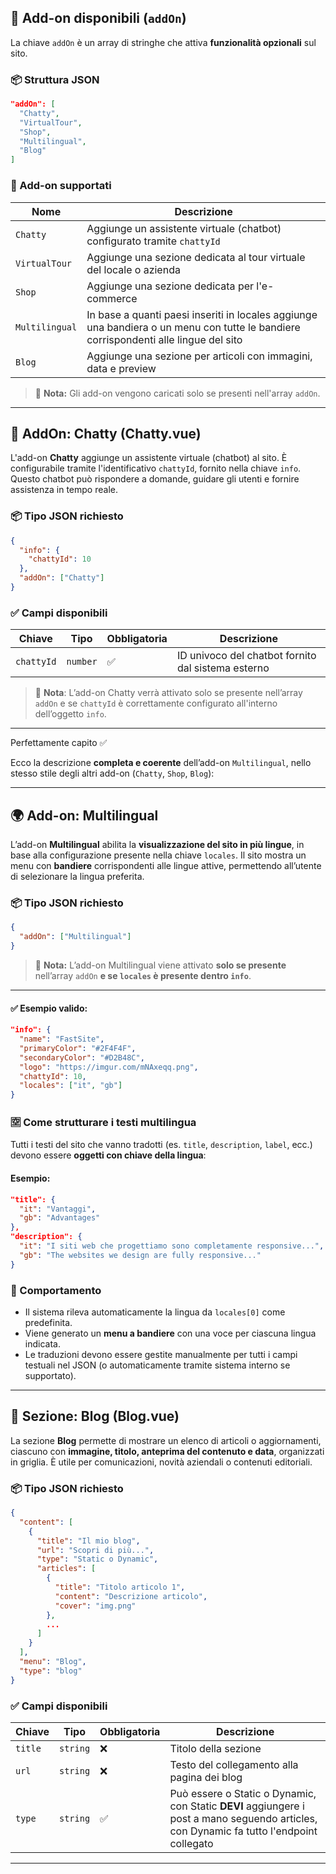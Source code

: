 ## 🧩 Add-on disponibili (`addOn`)

La chiave `addOn` è un array di stringhe che attiva **funzionalità opzionali** sul sito.

### 📦 Struttura JSON

```json
"addOn": [
  "Chatty",
  "VirtualTour",
  "Shop",
  "Multilingual",
  "Blog"
]
```

### 🧠 Add-on supportati

| Nome          | Descrizione                                                                 |
|---------------|-----------------------------------------------------------------------------|
| `Chatty`      | Aggiunge un assistente virtuale (chatbot) configurato tramite `chattyId`    |
| `VirtualTour` | Aggiunge una sezione dedicata al tour virtuale del locale o azienda         |
| `Shop` | Aggiunge una sezione dedicata per l'e-commerce         |
| `Multilingual` | In base a quanti paesi inseriti in locales aggiunge una bandiera o un menu con tutte le bandiere corrispondenti alle lingue del sito         |
| `Blog` | Aggiunge una sezione per articoli con immagini, data e preview|

> 📌 **Nota:** Gli add-on vengono caricati solo se presenti nell'array `addOn`.

---

## 💬 AddOn: Chatty (Chatty.vue)

L'add-on **Chatty** aggiunge un assistente virtuale (chatbot) al sito. È configurabile tramite l'identificativo `chattyId`, fornito nella chiave `info`. Questo chatbot può rispondere a domande, guidare gli utenti e fornire assistenza in tempo reale.

### 📦 Tipo JSON richiesto

```json
{
  "info": {
    "chattyId": 10
  },
  "addOn": ["Chatty"]
}
```

### ✅ Campi disponibili

| Chiave     | Tipo     | Obbligatoria | Descrizione                                        |
| ---------- | -------- | ------------ | -------------------------------------------------- |
| `chattyId` | `number` | ✅            | ID univoco del chatbot fornito dal sistema esterno |

> 📌 **Nota**: L’add-on Chatty verrà attivato solo se presente nell’array `addOn` e se `chattyId` è correttamente configurato all'interno dell’oggetto `info`.

---

Perfettamente capito ✅

Ecco la descrizione **completa e coerente** dell’add-on `Multilingual`, nello stesso stile degli altri add-on (`Chatty`, `Shop`, `Blog`):

---

## 🌍 Add-on: Multilingual

L’add-on **Multilingual** abilita la **visualizzazione del sito in più lingue**, in base alla configurazione presente nella chiave `locales`. Il sito mostra un menu con **bandiere** corrispondenti alle lingue attive, permettendo all’utente di selezionare la lingua preferita.

### 📦 Tipo JSON richiesto

```json
{
  "addOn": ["Multilingual"]
}
```

> 📌 **Nota:** L’add-on Multilingual viene attivato **solo se presente** nell’array `addOn` **e se `locales` è presente dentro `info`**.

---
#### ✅ Esempio valido:

```json
"info": {
  "name": "FastSite",
  "primaryColor": "#2F4F4F",
  "secondaryColor": "#D2B48C",
  "logo": "https://imgur.com/mNAxeqq.png",
  "chattyId": 10,
  "locales": ["it", "gb"]
}
```

### 🈳 Come strutturare i testi multilingua

Tutti i testi del sito che vanno tradotti (es. `title`, `description`, `label`, ecc.) devono essere **oggetti con chiave della lingua**:

#### Esempio:

```json
"title": {
  "it": "Vantaggi",
  "gb": "Advantages"
},
"description": {
  "it": "I siti web che progettiamo sono completamente responsive...",
  "gb": "The websites we design are fully responsive..."
}
```

### 🧠 Comportamento

* Il sistema rileva automaticamente la lingua da `locales[0]` come predefinita.
* Viene generato un **menu a bandiere** con una voce per ciascuna lingua indicata.
* Le traduzioni devono essere gestite manualmente per tutti i campi testuali nel JSON (o automaticamente tramite sistema interno se supportato).

---

## 📰 Sezione: Blog (Blog.vue)

La sezione **Blog** permette di mostrare un elenco di articoli o aggiornamenti, ciascuno con **immagine, titolo, anteprima del contenuto e data**, organizzati in griglia. È utile per comunicazioni, novità aziendali o contenuti editoriali.

### 📦 Tipo JSON richiesto

```json
{
  "content": [
    {
      "title": "Il mio blog",
      "url": "Scopri di più...",
      "type": "Static o Dynamic",
      "articles": [
        {
          "title": "Titolo articolo 1",
          "content": "Descrizione articolo",
          "cover": "img.png"
        },
        ...
      ]
    }
  ],
  "menu": "Blog",
  "type": "blog"
}
```

### ✅ Campi disponibili

| Chiave         | Tipo       | Obbligatoria | Descrizione |
|----------------|------------|--------------|-------------|
| `title`        | `string`   | ❌           | Titolo della sezione|
| `url`          | `string`    | ❌          | Testo del collegamento alla pagina dei blog |
| `type`         | `string`   | ✅           | Può essere o Static o Dynamic, con Static **DEVI** aggiungere i post a mano seguendo articles, con Dynamic fa tutto l'endpoint collegato |

---